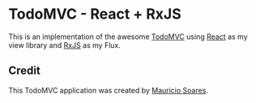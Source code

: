 # TodoMVC - React + RxJS

This is an implementation of the awesome [TodoMVC](http://todomvc.com/) using [React](https://facebook.github.io/react/) as my view library and [RxJS](https://github.com/Reactive-Extensions/RxJS) as my Flux.

## Credit

This TodoMVC application was created by [Mauricio Soares](https://github.com/mauriciosoares/todomvc-react-rxjs).
